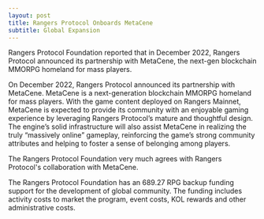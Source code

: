 ```yaml
---
layout: post
title: Rangers Protocol Onboards MetaCene
subtitle: Global Expansion
---
```


Rangers Protocol Foundation reported that in December 2022, Rangers Protocol announced its partnership with MetaCene, the next-gen blockchain MMORPG homeland for mass players. 

On December 2022, Rangers Protocol announced its partnership with MetaCene. MetaCene is a next-generation blockchain MMORPG homeland for mass players. With the game content deployed on Rangers Mainnet, MetaCene is expected to provide its community with an enjoyable gaming experience by leveraging Rangers Protocol’s mature and thoughtful design. The engine’s solid infrastructure will also assist MetaCene in realizing the truly “massively online” gameplay, reinforcing the game’s strong community attributes and helping to foster a sense of belonging among players. 

The Rangers Protocol Foundation very much agrees with Rangers Protocol's collaboration with MetaCene.  

The Rangers Protocol Foundation has an 689.27 RPG backup funding support for the development of global community.  The funding includes activity costs to market the program, event costs, KOL rewards and other administrative costs. 
